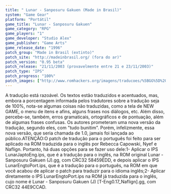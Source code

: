 ```yaml
---
title: " Lunar - Sanposuru Gakuen (Made in Brasil)"
system: "Game Gear"
platform: "Portátil"
game_title: "Lunar - Sanposuru Gakuen"
game_category: "RPG"
game_players: "1"
game_developer: "Studio Alex"
game_publisher: "Game Arts"
game_release_date: "1996"
patch_group: "Made in Brasil (extinto)"
patch_site: "http://madeinbrasil.org/ (fora do ar)"
patch_version: "0.95 beta"
patch_release: "21/11/2003 (provavelmente entre 21 e 23/11/2003)"
patch_type: "IPS"
patch_progress: "100%"
patch_images: ["http://www.romhackers.org/imagens/traducoes/%5BGG%5D%20Lunar%20-%20MIB%20-%201.png","http://www.romhackers.org/imagens/traducoes/%5BGG%5D%20Lunar%20-%20MIB%20-%202.png","http://www.romhackers.org/imagens/traducoes/%5BGG%5D%20Lunar%20-%20MIB%20-%203.png"]
---
```

A tradução está razoável. Os textos estão traduzidos e acentuados, mas, embora a porcentagem informada pelos tradutores sobre a tradução seja de 100%, nota-se algumas coisas não traduzidas, como a tela de NEW GAME, o menu de itens e afins, alguns frases nos diálogos, etc. Além disso, percebe-se, também, erros gramaticais, ortográficos e de pontuação, além de algumas frases confusas. Os autores prometeram uma nova versão da tradução, segundo eles, com "tudo bunitim". Porém, infelizmente, essa nova versão, que seria chamada de 1.0, jamais foi lançada ao público.ATENÇÃO:O patch de tradução para o português foi feito para ser aplicado na ROM traduzida para o inglês por Rebecca Capowski, Nyef e Naflign. Portanto, há duas opções para se fazer uso dele:1- Aplicar o IPS LunarJaptoEng.ips, que é a tradução para o inglês, na ROM original Lunar - Sanposuru Gakuen (J).gg, com CRC32 58459EDD, e depois aplicar o IPS LunarEngtoPort.ips, que é a tradução para o português, na ROM em que você acabou de aplicar o patch para traduzir para o idioma inglês;2- Aplicar diretamente o IPS LunarEngtoPort.ips na ROM já traduzida para o inglês, cujo nome é Lunar - Sanposuru Gakuen (J) [T-Eng0.17_Naflign].gg, com CRC32 44E9CCAD.